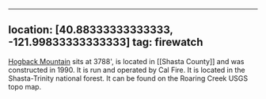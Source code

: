 
---
location: [40.88333333333333, -121.99833333333333]
tag: firewatch
---

[Hogback Mountain](http://www.peakbagging.com/CALookoutPhotos/Hogback.html) sits at 3788', is located in [[Shasta County]] and was constructed in 1990. It is run and operated by Cal Fire. It is located in the Shasta-Trinity national forest. It can be found on the Roaring Creek USGS topo map.
